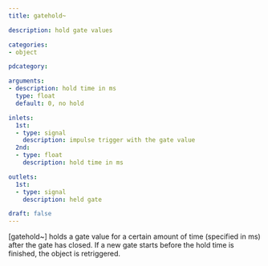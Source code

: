 ```yaml
---
title: gatehold~

description: hold gate values

categories:
- object

pdcategory:

arguments:
- description: hold time in ms
  type: float
  default: 0, no hold

inlets:
  1st:
  - type: signal
    description: impulse trigger with the gate value
  2nd:
  - type: float
    description: hold time in ms

outlets:
  1st:
  - type: signal
    description: held gate

draft: false
---
```


[gatehold~] holds a gate value for a certain amount of time (specified in ms) after the gate has closed. If a new gate starts before the hold time is finished, the object is retriggered.

